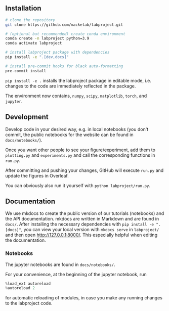 
## Installation
```bash
# clone the repository
git clone https://github.com/mackelab/labproject.git

# (optional but recommended) create conda environment
conda create -n labproject python=3.9
conda activate labproject

# install labproject package with dependencies
pip install -e ".[dev,docs]"

# install pre-commit hooks for black auto-formatting
pre-commit install
```

`pip install -e .` installs the labproject package in editable mode, i.e. changes to the code are immediately reflected in the package.

The environment now contains, `numpy`, `scipy`, `matplotlib`, `torch`, and `jupyter`.

## Development

Develop code in your desired way, e.g. in local notebooks (you don't commit, the public notebooks for the website can be found in `docs/notebooks/`). 

Once you want other people to see your figure/experiment, add them to `plotting.py` and `experiments.py` and call the corresponding functions in `run.py`. 

After committing and pushing your changes, GitHub will execute `run.py` and update the figures in Overleaf. 

You can obviously also run it yourself with `python labproject/run.py`.



## Documentation

We use mkdocs to create the public version of our tutorials (notebooks) and the API documentation. mkdocs are written in Markdown and are found in `docs/`. 
After installing the necessary dependencies with `pip install -e ".[docs]"`, you can view your local version with `mkdocs serve` in `labproject/` and then open http://127.0.0.1:8000/. 
This especially helpful when editing the documentation. 

### Notebooks
The jupyter notebooks are found in `docs/notebooks/`.

For your convenience, at the beginning of the jupyter notebook, run    
```python
%load_ext autoreload
%autoreload 2
```
for automatic reloading of modules, in case you make any running changes to the labproject code.
